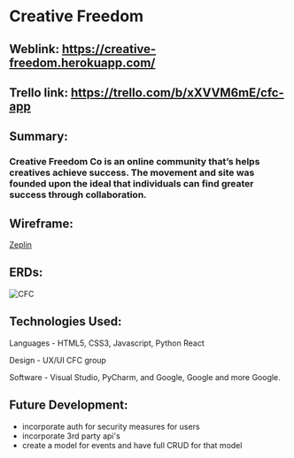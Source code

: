 # Creative Freedom

## Weblink: https://creative-freedom.herokuapp.com/

## Trello link: https://trello.com/b/xXVVM6mE/cfc-app


## Summary:
### Creative Freedom Co is an online community that’s helps creatives achieve success. The movement and site was founded upon the ideal that individuals can find greater success through collaboration.

## Wireframe: 
[Zeplin](https://zpl.io/25wK9J3)


## ERDs:
![CFC](client/public/Wireframes:ERD/MVPDiagram.png)



## Technologies Used:
Languages - HTML5, CSS3, Javascript, Python React

Design - UX/UI CFC group

Software - Visual Studio, PyCharm,  and Google, Google and more Google.


## Future Development:
- incorporate auth for security measures for users
- incorporate 3rd party api's 
- create a model for events and have full CRUD for that model